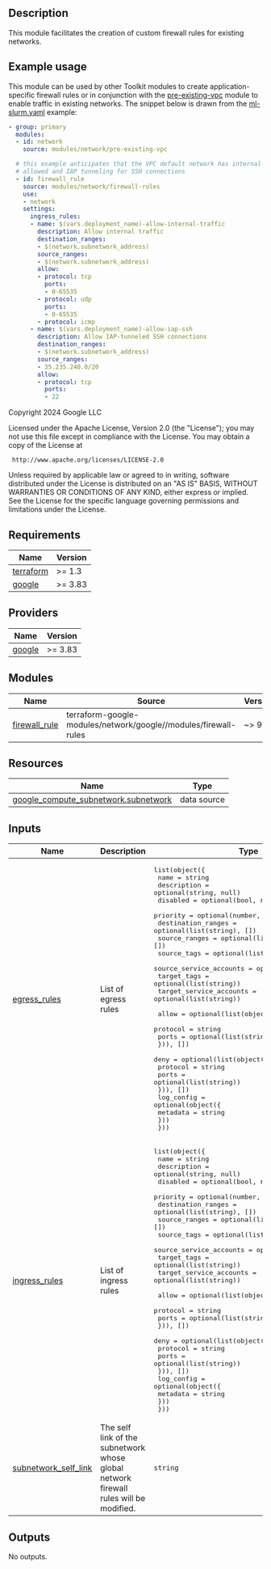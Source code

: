 ## Description

This module facilitates the creation of custom firewall rules for existing
networks.

## Example usage

This module can be used by other Toolkit modules to create application-specific
firewall rules or in conjunction with the [pre-existing-vpc] module to enable
traffic in existing networks. The snippet below is drawn from the
[ml-slurm.yaml] example:

```yaml
- group: primary
  modules:
  - id: network
    source: modules/network/pre-existing-vpc

  # this example anticipates that the VPC default network has internal traffic
  # allowed and IAP tunneling for SSH connections
  - id: firewall_rule
    source: modules/network/firewall-rules
    use:
    - network
    settings:
      ingress_rules:
      - name: $(vars.deployment_name)-allow-internal-traffic
        description: Allow internal traffic
        destination_ranges:
        - $(network.subnetwork_address)
        source_ranges:
        - $(network.subnetwork_address)
        allow:
        - protocol: tcp
          ports:
          - 0-65535
        - protocol: udp
          ports:
          - 0-65535
        - protocol: icmp
      - name: $(vars.deployment_name)-allow-iap-ssh
        description: Allow IAP-tunneled SSH connections
        destination_ranges:
        - $(network.subnetwork_address)
        source_ranges:
        - 35.235.240.0/20
        allow:
        - protocol: tcp
          ports:
          - 22
```

<!-- BEGINNING OF PRE-COMMIT-TERRAFORM DOCS HOOK -->
Copyright 2024 Google LLC

Licensed under the Apache License, Version 2.0 (the "License");
you may not use this file except in compliance with the License.
You may obtain a copy of the License at

     http://www.apache.org/licenses/LICENSE-2.0

Unless required by applicable law or agreed to in writing, software
distributed under the License is distributed on an "AS IS" BASIS,
WITHOUT WARRANTIES OR CONDITIONS OF ANY KIND, either express or implied.
See the License for the specific language governing permissions and
limitations under the License.

## Requirements

| Name | Version |
|------|---------|
| <a name="requirement_terraform"></a> [terraform](#requirement\_terraform) | >= 1.3 |
| <a name="requirement_google"></a> [google](#requirement\_google) | >= 3.83 |

## Providers

| Name | Version |
|------|---------|
| <a name="provider_google"></a> [google](#provider\_google) | >= 3.83 |

## Modules

| Name | Source | Version |
|------|--------|---------|
| <a name="module_firewall_rule"></a> [firewall\_rule](#module\_firewall\_rule) | terraform-google-modules/network/google//modules/firewall-rules | ~> 9.0 |

## Resources

| Name | Type |
|------|------|
| [google_compute_subnetwork.subnetwork](https://registry.terraform.io/providers/hashicorp/google/latest/docs/data-sources/compute_subnetwork) | data source |

## Inputs

| Name | Description | Type | Default | Required |
|------|-------------|------|---------|:--------:|
| <a name="input_egress_rules"></a> [egress\_rules](#input\_egress\_rules) | List of egress rules | <pre>list(object({<br/>    name                    = string<br/>    description             = optional(string, null)<br/>    disabled                = optional(bool, null)<br/>    priority                = optional(number, null)<br/>    destination_ranges      = optional(list(string), [])<br/>    source_ranges           = optional(list(string), [])<br/>    source_tags             = optional(list(string))<br/>    source_service_accounts = optional(list(string))<br/>    target_tags             = optional(list(string))<br/>    target_service_accounts = optional(list(string))<br/><br/>    allow = optional(list(object({<br/>      protocol = string<br/>      ports    = optional(list(string))<br/>    })), [])<br/>    deny = optional(list(object({<br/>      protocol = string<br/>      ports    = optional(list(string))<br/>    })), [])<br/>    log_config = optional(object({<br/>      metadata = string<br/>    }))<br/>  }))</pre> | `[]` | no |
| <a name="input_ingress_rules"></a> [ingress\_rules](#input\_ingress\_rules) | List of ingress rules | <pre>list(object({<br/>    name                    = string<br/>    description             = optional(string, null)<br/>    disabled                = optional(bool, null)<br/>    priority                = optional(number, null)<br/>    destination_ranges      = optional(list(string), [])<br/>    source_ranges           = optional(list(string), [])<br/>    source_tags             = optional(list(string))<br/>    source_service_accounts = optional(list(string))<br/>    target_tags             = optional(list(string))<br/>    target_service_accounts = optional(list(string))<br/><br/>    allow = optional(list(object({<br/>      protocol = string<br/>      ports    = optional(list(string))<br/>    })), [])<br/>    deny = optional(list(object({<br/>      protocol = string<br/>      ports    = optional(list(string))<br/>    })), [])<br/>    log_config = optional(object({<br/>      metadata = string<br/>    }))<br/>  }))</pre> | `[]` | no |
| <a name="input_subnetwork_self_link"></a> [subnetwork\_self\_link](#input\_subnetwork\_self\_link) | The self link of the subnetwork whose global network firewall rules will be modified. | `string` | n/a | yes |

## Outputs

No outputs.
<!-- END OF PRE-COMMIT-TERRAFORM DOCS HOOK -->

[pre-existing-vpc]: ../pre-existing-vpc/README.md
[ml-slurm.yaml]: ../../../examples/ml-slurm.yaml
